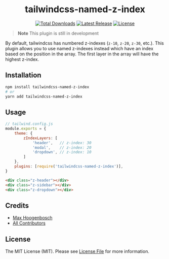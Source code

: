 <h1 align="center">
    tailwindcss-named-z-index
</h1>

<p align="center">
    <a href="https://www.npmjs.com/package/tailwindcss-named-z-index"><img src="https://img.shields.io/npm/dt/tailwindcss-named-z-index.svg" alt="Total Downloads"></a>
    <a href="https://github.com/xammie/tailwindcss-named-z-index/releases"><img src="https://img.shields.io/npm/v/tailwindcss-named-z-index.svg" alt="Latest Release"></a>
    <a href="https://github.com/Xammie/tailwindcss-named-z-index/blob/master/LICENSE.md"><img src="https://img.shields.io/npm/l/tailwindcss-named-z-index.svg" alt="License"></a>
</p>

> **Note**
> This plugin is still in development

By default, tailwindcss has numbered z-indexes (`z-10`, `z-20`, `z-30`, etc.).
This plugin allows you to use named z-indexes instead which have an index based on the position in the array.
The first layer in the array will have the highest z-index.

## Installation

```bash
npm install tailwindcss-named-z-index
# or
yarn add tailwindcss-named-z-index
```

## Usage

```js
// tailwind.config.js
module.exports = {
    theme: {
        zIndexLayers: [
            'header',   // z-index: 30
            'modal',    // z-index: 20
            'dropdown', // z-index: 10
        ]
    },
    plugins: [require('tailwindcss-named-z-index')],
}
```

```html
<div class="z-header"></div>
<div class="z-sidebar"></div>
<div class="z-dropdown"></div>
```

## Credits

- [Max Hoogenbosch](https://github.com/Xammie)
- [All Contributors](../../contributors)

## License

The MIT License (MIT). Please see [License File](LICENSE.md) for more information.

```

